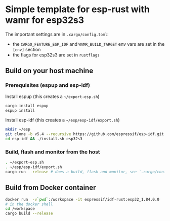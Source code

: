 # Simple template for esp-rust with wamr for esp32s3

The important settings are in `.cargo/config.toml`:

- the `CARGO_FEATURE_ESP_IDF` and `WAMR_BUILD_TARGET` env vars are set in the `[env]` section
- the flags for esp32s3 are set in `rustflags`

## Build on your host machine

### Prerequisites (espup and esp-idf)

Install espup (this creates a `~/export-esp.sh`)

```sh
cargo install espup
espup install
```

Install esp-idf (this creates a `~/esp/esp-idf/export.sh`)

```sh
mkdir ~/esp
git clone -b v5.4 --recursive https://github.com/espressif/esp-idf.git
cd esp-idf && ./install.sh esp32s3
```

### Build, flash and monitor from the host

```sh
. ~/export-esp.sh
. ~/esp/esp-idf/export.sh
cargo run --release # does a build, flash and monitor, see `.cargo/config.toml` for details
```

## Build from Docker container

```sh
docker run  -v`pwd`:/workspace -it espressif/idf-rust:esp32_1.84.0.0
# in the docker shell
cd /workspace
cargo build --release
```
